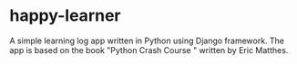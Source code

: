 # happy-learner
A simple learning log app written in Python using Django framework. The app is based on the book "Python Crash Course " written by Eric Matthes.
